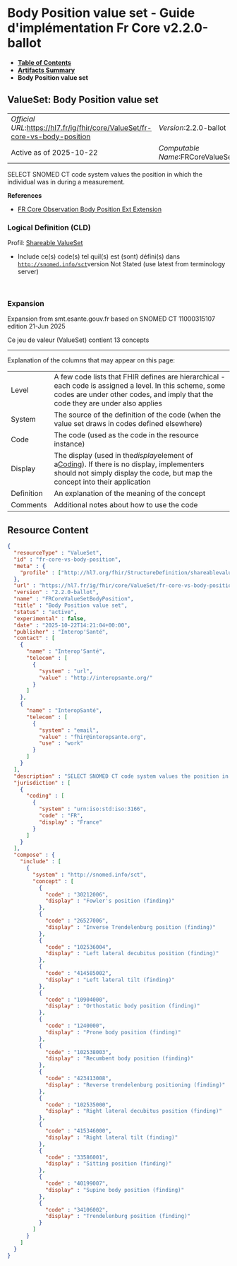 # Body Position value set - Guide d'implémentation Fr Core v2.2.0-ballot

* [**Table of Contents**](toc.md)
* [**Artifacts Summary**](artifacts.md)
* **Body Position value set**

## ValueSet: Body Position value set 

| | |
| :--- | :--- |
| *Official URL*:https://hl7.fr/ig/fhir/core/ValueSet/fr-core-vs-body-position | *Version*:2.2.0-ballot |
| Active as of 2025-10-22 | *Computable Name*:FRCoreValueSetBodyPosition |

 
SELECT SNOMED CT code system values the position in which the individual was in during a measurement. 

 **References** 

* [FR Core Observation Body Position Ext Extension](StructureDefinition-fr-core-observation-body-position-ext.md)

### Logical Definition (CLD)

Profil: [Shareable ValueSet](http://hl7.org/fhir/R4/shareablevalueset.html)

* Include ce(s) code(s) tel quil(s) est (sont) défini(s) dans [`http://snomed.info/sct`](http://www.snomed.org/)version Not Stated (use latest from terminology server)

 

### Expansion

Expansion from smt.esante.gouv.fr based on SNOMED CT 11000315107 edition 21-Jun 2025

Ce jeu de valeur (ValueSet) contient 13 concepts

-------

 Explanation of the columns that may appear on this page: 

| | |
| :--- | :--- |
| Level | A few code lists that FHIR defines are hierarchical - each code is assigned a level. In this scheme, some codes are under other codes, and imply that the code they are under also applies |
| System | The source of the definition of the code (when the value set draws in codes defined elsewhere) |
| Code | The code (used as the code in the resource instance) |
| Display | The display (used in the*display*element of a[Coding](http://hl7.org/fhir/R4/datatypes.html#Coding)). If there is no display, implementers should not simply display the code, but map the concept into their application |
| Definition | An explanation of the meaning of the concept |
| Comments | Additional notes about how to use the code |



## Resource Content

```json
{
  "resourceType" : "ValueSet",
  "id" : "fr-core-vs-body-position",
  "meta" : {
    "profile" : ["http://hl7.org/fhir/StructureDefinition/shareablevalueset"]
  },
  "url" : "https://hl7.fr/ig/fhir/core/ValueSet/fr-core-vs-body-position",
  "version" : "2.2.0-ballot",
  "name" : "FRCoreValueSetBodyPosition",
  "title" : "Body Position value set",
  "status" : "active",
  "experimental" : false,
  "date" : "2025-10-22T14:21:04+00:00",
  "publisher" : "Interop'Santé",
  "contact" : [
    {
      "name" : "Interop'Santé",
      "telecom" : [
        {
          "system" : "url",
          "value" : "http://interopsante.org/"
        }
      ]
    },
    {
      "name" : "InteropSanté",
      "telecom" : [
        {
          "system" : "email",
          "value" : "fhir@interopsante.org",
          "use" : "work"
        }
      ]
    }
  ],
  "description" : "SELECT SNOMED CT code system values the position in which the individual was in during a measurement.",
  "jurisdiction" : [
    {
      "coding" : [
        {
          "system" : "urn:iso:std:iso:3166",
          "code" : "FR",
          "display" : "France"
        }
      ]
    }
  ],
  "compose" : {
    "include" : [
      {
        "system" : "http://snomed.info/sct",
        "concept" : [
          {
            "code" : "30212006",
            "display" : "Fowler's position (finding)"
          },
          {
            "code" : "26527006",
            "display" : "Inverse Trendelenburg position (finding)"
          },
          {
            "code" : "102536004",
            "display" : "Left lateral decubitus position (finding)"
          },
          {
            "code" : "414585002",
            "display" : "Left lateral tilt (finding)"
          },
          {
            "code" : "10904000",
            "display" : "Orthostatic body position (finding)"
          },
          {
            "code" : "1240000",
            "display" : "Prone body position (finding)"
          },
          {
            "code" : "102538003",
            "display" : "Recumbent body position (finding)"
          },
          {
            "code" : "423413008",
            "display" : "Reverse trendelenburg positioning (finding)"
          },
          {
            "code" : "102535000",
            "display" : "Right lateral decubitus position (finding)"
          },
          {
            "code" : "415346000",
            "display" : "Right lateral tilt (finding)"
          },
          {
            "code" : "33586001",
            "display" : "Sitting position (finding)"
          },
          {
            "code" : "40199007",
            "display" : "Supine body position (finding)"
          },
          {
            "code" : "34106002",
            "display" : "Trendelenburg position (finding)"
          }
        ]
      }
    ]
  }
}

```
